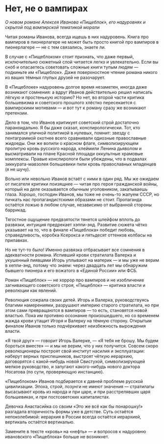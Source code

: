 
# Нет, не о вампирах

_О новом романе Алексея Иванова «Пищеблок», его надуровнях и скрытой под вампирской тематикой морали_

Читая романы Иванова, всегда ищешь в них надуровень. Книга про вампиров в пионерлагере не может быть просто книгой про вампиров в пионерлагере — не с тем связались, знаете ли.

В случае с «Пищеблоком» стоит признать, что даже первый, исключительно сюжетный слой читается легко и увлекательно. Если вы сноб и опасаетесь советовать сложные книги тупым людям — подкиньте им «Пищеблок». Даже поверхностное чтение романа никого из ваших тёмных глупых друзей не разочарует.

В «Пищеблоке» надуровень долгое время незаметен, иногда даже возникают сомнения: а вдруг Иванов действительно решил написать лёгкую и простенькую историю? Но нет, во второй части критика большевизма и советского прошлого хлёстко пересекается с вампирскими мотивами — и вот тут к роману сразу же возникают претензии.

Дело в том, что Иванов критикует советский строй достаточно параноидально. Я бы даже сказал, конспирологически. Тот, кто занимался уличной политикой в нулевых, помнит: звезду с пентаграммой охотнее всего сравнивали одиозные православные жидоеды. Они же вопили о красном флаге, символизирующем пролитую кровь русского народа, клеймили Ленина дьяволом и высматривали на плане Красной площади оккультные храмовые комплексы. Правые конспирологи были убеждены, что в подвалах зиккурата-мавзолея большевики пили кровь православных младенцев (я не шучу).

Вольно или невольно Иванов встаёт с ними в один ряд. Мы же ожидаем от писателя критики поизящнее — читая про героя гражданской войны, который на деле оказывается обычным уголовником, закатываешь глаза. Хорошо, господин Иванов, мы тоже не очень-то жалуем СССР, но пичкать нас пропагандистскими образами не стоит. Пропаганда остаётся ложью в любом случае, независимо от выбранной стороны баррикад.

Тягостное ощущение предвзятости тянется шлейфом вплоть до развязки, интуиция предрекает хэппи-энд. Развитие сюжета чётко указывает на то, что в финале «Пищеблока» победит любовь, справедливость, коробка Ксерокса и пятьдесят оттенков колбасы на прилавках.

Но не тут-то было! Именно развязка отбрасывает все сомнения в адекватности романа. Испивший крови стратилата Валерка и укушенный пиявцами Игорь уплывают на материк — и мы уже не верим в хеппи-энд, потому что знаем: через двадцать лет мы обнаружим бывшего пионера и его вожатого в «Единой России» или ФСБ.

Роман «Пищеблок» — не хоррор про вампиров и не изобличение загнивающего советского строя, «Пищеблок» — критика власти и революции как явлений.

Революция сожрала своих детей. Игорь и Валерка, руководствуясь благими намерениями, разрушают империю старого стратилата, но при этом сами превращаются в вампиров — то есть, становятся новой властью. Пока им противно осознание произошедшего, но со временем жажда крови утащит Игоря и Валерку на тёмную сторону. Открытым финалом Иванов только подчёркивает неизбежность вырождения власти.

«Я твой друг» — говорит Игорь Валерке, — «Я тебя не брошу. Мы будем бороться вместе» — и мы не верим, что у них получится. Совсем скоро революционеры построят свой институт насилия и эксплуатации: наберут верных приспешников, выстроят чёткую иерархию, договорятся с какой-нибудь новой Свистухой, символизирующей мелкое руководство, и запугают какого-нибудь нового доктора Носатова (по сути, проверяющую инстанцию).

«Пищеблоком» Иванов подбирается к давней проблеме русской цивилизации. Эпоха, строй, лозунги не имеют значения — стратилаты высасывают кровь из народа и при царе, и при расстрелявших царя большевиках, и при постсоветских капиталистах.

Девочка Анастасийка со своим «Это же всё как бы понарошку!» разгадала вторичность формы уже в детстве. Суть остаётся непоколебимой: иерархия в России всегда остаётся иерархией, вертикаль остаётся вертикалью.

Замените в тексте «кровь» на «нефть» — и вопросов к надуровню ивановского «Пищеблока» больше не возникнет.